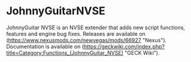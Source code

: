 # JohnnyGuitarNVSE


JohnnyGuitar NVSE is an NVSE extender that adds new script functions, features and engine bug fixes.
Releases are available on (https://www.nexusmods.com/newvegas/mods/66927 "Nexus").
Documentation is available on (https://geckwiki.com/index.php?title=Category:Functions_(JohnnyGuitar_NVSE) "GECK Wiki").
